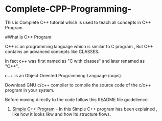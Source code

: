 # Complete-CPP-Programming-
This is Complete C++ tutorial which is used to teach all concepts in C++ Program.

#What is C++ Program

C++ is an programming language which is similar to C program , But C++ contains an advanced concepts like CLASSES.

In fact c++ was first named as "C with classes" and later renamed as "C++".

c++ is an Object Oriented Programming Language (oops).

Download GNU c/c++ compiler to compile the source code of the c/c++ program in your system.

Before moving directly to the code follow this README file guidelience.

1. [Simple C++ Program](https://github.com/maayon2521/cp/blob/master/Simple%20C%2B%2B%20Program.cpp) - In this Simple C++ program has been explained , like how it looks likw and how its structure flows. 




